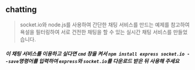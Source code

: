## chatting
> socket.io와 node.js를 사용하여 간단한 채팅 서비스를 만드는 예제를 참고하여 욕설을 필터링하여 서로 건전한 채팅을 할 수 있는 실시간 채팅 서비스를 만들었습니다.

##### 이 채팅 서비스를 이용하고 싶다면 `cmd` 창을 켜서 `npm install express socket.io --save`명령어를 입력하여 `express`와 `socket.io`를 다운로드 받은 뒤 사용해 주세요

